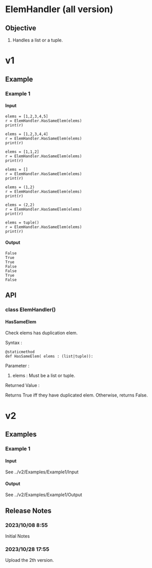 # ElemHandler (all version)
## Objective
1. Handles a list or a tuple.
# v1
## Example
### Example 1
#### Input
    elems = [1,2,3,4,5]
    r = ElemHandler.HasSameElem(elems)
    print(r)
    
    elems = [1,2,3,4,4]
    r = ElemHandler.HasSameElem(elems)
    print(r)
    
    elems = [1,1,2]
    r = ElemHandler.HasSameElem(elems)
    print(r)
    
    elems = []
    r = ElemHandler.HasSameElem(elems)
    print(r)
    
    elems = (1,2)
    r = ElemHandler.HasSameElem(elems)
    print(r)
    
    elems = (2,2)
    r = ElemHandler.HasSameElem(elems)
    print(r)
    
    elems = tuple()
    r = ElemHandler.HasSameElem(elems)
    print(r)
#### Output
    False
    True
    True
    False
    False
    True
    False
## API
### class ElemHandler()
#### HasSameElem
Check elems has duplication elem.

Syntax :

    @staticmethod
    def HasSameElem( elems : (list|tuple)):

Parameter :
1. elems : Must be a list or tuple.

Returned Value :

Returns True iff they have duplicated elem. Otherwise, returns False.

# v2
## Examples
### Example 1
#### Input
See ../v2/Examples/Example1/Input
#### Output
See ../v2/Examples/Example1/Output

## Release Notes
### 2023/10/08 8:55
Initial Notes
### 2023/10/28 17:55
Upload the 2th version.


